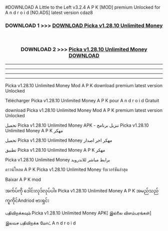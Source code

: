 #DOWNLOAD A Little to the Left v3.2.4 A P K [MOD] premium Unlocked for A n d r o i d [NO.ADS] latest version cdaz8 



<div align="center">

<h3>DOWNLOAD 1 >>> <a href="https://downloadmod1.web.app/?judul=Picka v1.28.10 Unlimited Money ">DOWNLOAD Picka v1.28.10 Unlimited Money </a></h3><br>

<h3>DOWNLOAD 2 >>> <a href="https://downloadmod1.web.app/?judul=Picka v1.28.10 Unlimited Money ">Picka v1.28.10 Unlimited Money  DOWNLOAD </a></h3>

</div>


----------------------------------------------------------

----------------------------------------------------------

----------------------------------------------------------

----------------------------------------------------------


Picka v1.28.10 Unlimited Money  Mod A P K download premium latest version Unlocked

Télécharger Picka v1.28.10 Unlimited Money  A P K pour A n d r o i d Gratuit

download Picka v1.28.10 Unlimited Money  Mod A P K premium latest version Unlocked

تحميل Picka v1.28.10 Unlimited Money  APK - تنزيل برنامج Picka v1.28.10 Unlimited Money  A P K مهكر

تحميل Picka v1.28.10 Unlimited Money  مهكر اخر اصدار

تطبيق Picka v1.28.10 Unlimited Money  A P K مهكر

Picka v1.28.10 Unlimited Money  برابط مباشر للاندرويد

ดาวน์โหลด A P K Picka v1.28.10 Unlimited Money  รับเวอร์ชันล่าสุด

Baixar A P K mod

အက်ပ်ကို ဒေါင်းလုဒ်လုပ်ပါ။ Picka v1.28.10 Unlimited Money  A P K အမည်သည်ကူကိုင်Andriod ဗားရှင်း

பதிவிறக்கவும் Picka v1.28.10 Unlimited Money  APK[ இல்லை விளம்பரங்கள்] 
 
இலவச பதிவிறக்க மோட் A n d r o i d



